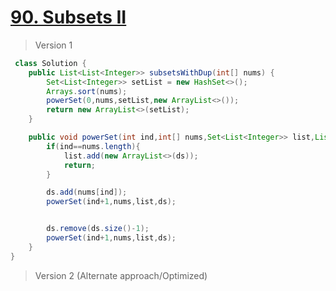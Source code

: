 # [90. Subsets II](https://leetcode.com/problems/subsets-ii/)
> Version 1
```java
 class Solution {
    public List<List<Integer>> subsetsWithDup(int[] nums) {
        Set<List<Integer>> setList = new HashSet<>();
        Arrays.sort(nums);
        powerSet(0,nums,setList,new ArrayList<>());
        return new ArrayList<>(setList);
    }

    public void powerSet(int ind,int[] nums,Set<List<Integer>> list,List<Integer> ds){
        if(ind==nums.length){
            list.add(new ArrayList<>(ds));
            return;
        }

        ds.add(nums[ind]);
        powerSet(ind+1,nums,list,ds);


        ds.remove(ds.size()-1);
        powerSet(ind+1,nums,list,ds);
    }
}
```

> Version 2 (Alternate approach/Optimized)